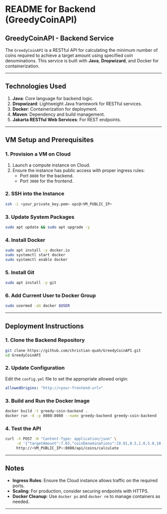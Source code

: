 # README for Backend (GreedyCoinAPI)

## GreedyCoinAPI - Backend Service
The `GreedyCoinAPI` is a RESTful API for calculating the minimum number of coins required to achieve a target amount using specified coin denominations. This service is built with **Java**, **Dropwizard**, and Docker for containerization.

---

## Technologies Used
1. **Java**: Core language for backend logic.
2. **Dropwizard**: Lightweight Java framework for RESTful services.
3. **Docker**: Containerization for deployment.
4. **Maven**: Dependency and build management.
5. **Jakarta RESTful Web Services**: For REST endpoints.

---

## VM Setup and Prerequisites

### 1. Provision a VM on Cloud
1. Launch a compute instance on Cloud.
2. Ensure the instance has public access with proper ingress rules:
   - Port `8080` for the backend.
   - Port `3000` for the frontend.

### 2. SSH into the Instance
```bash
ssh -i <your_private_key.pem> opc@<VM_PUBLIC_IP>
```

### 3. Update System Packages
```bash
sudo apt update && sudo apt upgrade -y
```

### 4. Install Docker
```bash
sudo apt install -y docker.io
sudo systemctl start docker
sudo systemctl enable docker
```

### 5. Install Git
```bash
sudo apt install -y git
```

### 6. Add Current User to Docker Group
```bash
sudo usermod -aG docker $USER
```

---

## Deployment Instructions

### 1. Clone the Backend Repository
```bash
git clone https://github.com/christian-quah/GreedyCoinAPI.git
cd GreedyCoinAPI
```

### 2. Update Configuration
Edit the `config.yml` file to set the appropriate allowed origin:
```yaml
allowedOrigins: "http://<your-frontend-url>"
```

### 3. Build and Run the Docker Image
```bash
docker build -t greedy-coin-backend .
docker run -d -p 8080:8080 --name greedy-backend greedy-coin-backend
```

### 4. Test the API
```bash
curl -X POST -H "Content-Type: application/json" \
     -d '{"targetAmount":7.03,"coinDenominations":[0.01,0.5,1.0,5.0,10.0]}' \
     http://<VM_PUBLIC_IP>:8080/api/coins/calculate
```

---

## Notes
- **Ingress Rules**: Ensure the Cloud instance allows traffic on the required ports.
- **Scaling**: For production, consider securing endpoints with HTTPS.
- **Docker Cleanup**: Use `docker ps` and `docker rm` to manage containers as needed.

---

